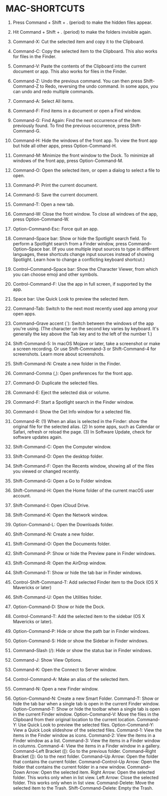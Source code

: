 # MAC-SHORTCUTS

1. Press Command + Shift + . (period) to make the hidden files appear.
2. Hit Command + Shift + . (period) to make the folders invisible again.

3. Command-X: Cut the selected item and copy it to the Clipboard.
4. Command-C: Copy the selected item to the Clipboard. This also works for files in the Finder.
5. Command-V: Paste the contents of the Clipboard into the current document or app. This also works for files in the Finder.
6. Command-Z: Undo the previous command. You can then press Shift-Command-Z to Redo, reversing the undo command. In some apps, you can undo and redo multiple commands.
7. Command-A: Select All items.
8. Command-F: Find items in a document or open a Find window.
9. Command-G: Find Again: Find the next occurrence of the item previously found. To find the previous occurrence, press Shift-Command-G.
10. Command-H: Hide the windows of the front app. To view the front app but hide all other apps, press Option-Command-H.
11. Command-M: Minimize the front window to the Dock. To minimize all windows of the front app, press Option-Command-M.
12. Command-O: Open the selected item, or open a dialog to select a file to open.
13. Command-P: Print the current document.
14. Command-S: Save the current document.
15. Command-T: Open a new tab.
16. Command-W: Close the front window. To close all windows of the app, press Option-Command-W.
17. Option-Command-Esc: Force quit an app.
18. Command–Space bar: Show or hide the Spotlight search field. To perform a Spotlight search from a Finder window, press Command–Option–Space bar. (If you use multiple input sources to type in different languages, these shortcuts change input sources instead of showing Spotlight. Learn how to change a conflicting keyboard shortcut.)
19. Control–Command–Space bar: Show the Character Viewer, from which you can choose emoji and other symbols.
20. Control-Command-F: Use the app in full screen, if supported by the app.
21. Space bar: Use Quick Look to preview the selected item.
22. Command-Tab: Switch to the next most recently used app among your open apps.
23. Command–Grave accent (`): Switch between the windows of the app you're using. (The character on the second key varies by keyboard. It's generally the key above the Tab key and to the left of the number 1.)
24. Shift-Command-5: In macOS Mojave or later, take a screenshot or make a screen recording. Or use Shift-Command-3 or Shift-Command-4 for screenshots. Learn more about screenshots.
25. Shift-Command-N: Create a new folder in the Finder.
26. Command-Comma (,): Open preferences for the front app.

1. Command-D: Duplicate the selected files.
2. Command-E: Eject the selected disk or volume.
3. Command-F: Start a Spotlight search in the Finder window.
4. Command-I: Show the Get Info window for a selected file.
5. Command-R: (1) When an alias is selected in the Finder: show the original file for the selected alias. (2) In some apps, such as Calendar or Safari, refresh or reload the page. (3) In Software Update, check for software updates again.
6. Shift-Command-C: Open the Computer window.
7. Shift-Command-D: Open the desktop folder.
8. Shift-Command-F: Open the Recents window, showing all of the files you viewed or changed recently.
9. Shift-Command-G: Open a Go to Folder window.
10. Shift-Command-H: Open the Home folder of the current macOS user account.
11. Shift-Command-I: Open iCloud Drive.
12. Shift-Command-K: Open the Network window.
13. Option-Command-L: Open the Downloads folder.
14. Shift-Command-N: Create a new folder.
15. Shift-Command-O: Open the Documents folder.
16. Shift-Command-P: Show or hide the Preview pane in Finder windows.
17. Shift-Command-R: Open the AirDrop window.
18. Shift-Command-T: Show or hide the tab bar in Finder windows.
19. Control-Shift-Command-T: Add selected Finder item to the Dock (OS X Mavericks or later)
20. Shift-Command-U: Open the Utilities folder.
21. Option-Command-D: Show or hide the Dock.
22. Control-Command-T: Add the selected item to the sidebar (OS X Mavericks or later).
23. Option-Command-P: Hide or show the path bar in Finder windows.
24. Option-Command-S: Hide or show the Sidebar in Finder windows.
25. Command–Slash (/): Hide or show the status bar in Finder windows.
26. Command-J: Show View Options.
27. Command-K: Open the Connect to Server window.
28. Control-Command-A: Make an alias of the selected item.
29. Command-N: Open a new Finder window.
30. Option-Command-N: Create a new Smart Folder.
Command-T: Show or hide the tab bar when a single tab is open in the current Finder window.
Option-Command-T: Show or hide the toolbar when a single tab is open in the current Finder window.
Option-Command-V: Move the files in the Clipboard from their original location to the current location.
Command-Y: Use Quick Look to preview the selected files.
Option-Command-Y: View a Quick Look slideshow of the selected files.
Command-1: View the items in the Finder window as icons.
Command-2: View the items in a Finder window as a list.
Command-3: View the items in a Finder window in columns. 
Command-4: View the items in a Finder window in a gallery.
Command–Left Bracket ([): Go to the previous folder.
Command–Right Bracket (]): Go to the next folder.
Command–Up Arrow: Open the folder that contains the current folder.
Command–Control–Up Arrow: Open the folder that contains the current folder in a new window.
Command–Down Arrow: Open the selected item.
Right Arrow: Open the selected folder. This works only when in list view.
Left Arrow: Close the selected folder. This works only when in list view.
Command-Delete: Move the selected item to the Trash.
Shift-Command-Delete: Empty the Trash.
